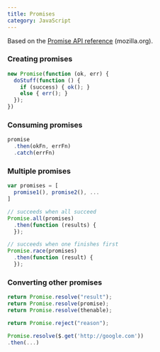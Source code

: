 ```yaml
---
title: Promises
category: JavaScript
---
```


Based on the [Promise API reference][promise] (mozilla.org).

[promise]: https://developer.mozilla.org/en-US/docs/Web/JavaScript/Reference/Global_Objects/Promise

### Creating promises

```js
new Promise(function (ok, err) {
  doStuff(function () {
    if (success) { ok(); }
    else { err(); }
  });
})
```

### Consuming promises

```js
promise
  .then(okFn, errFn)
  .catch(errFn)
```

### Multiple promises

```js
var promises = [
  promise1(), promise2(), ...
]

// succeeds when all succeed
Promise.all(promises)
  .then(function (results) {
  });

// succeeds when one finishes first
Promise.race(promises)
  .then(function (result) {
  });
```

### Converting other promises

```js
return Promise.resolve("result");
return Promise.resolve(promise);
return Promise.resolve(thenable);

return Promise.reject("reason");

Promise.resolve($.get('http://google.com'))
.then(...)
```

